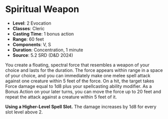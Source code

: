 # Spiritual Weapon

- **Level**: 2 Evocation
- **Classes**: Cleric
- **Casting Time**: 1 bonus action
- **Range**: 60 feet
- **Components**: V, S
- **Duration**: Concentration, 1 minute
- **Source**: 5.2 SRD (D&D 2024)

You create a floating, spectral force that resembles a weapon of your choice and lasts for the duration. The force appears within range in a space of your choice, and you can immediately make one melee spell attack against one creature within 5 feet of the force. On a hit, the target takes Force damage equal to 1d8 plus your spellcasting ability modifier. As a Bonus Action on your later turns, you can move the force up to 20 feet and repeat the attack against a creature within 5 feet of it.

**Using a Higher-Level Spell Slot.** The damage increases by 1d8 for every slot level above 2.
